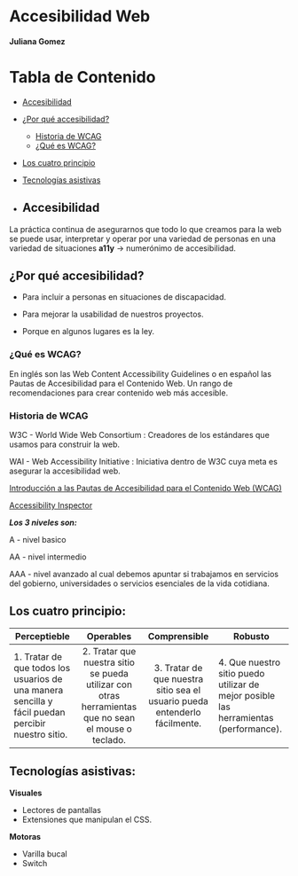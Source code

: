 # Accesibilidad Web
#### Juliana Gomez

# Tabla de Contenido
- [Accesibilidad](#Accesibilidad)
- [¿Por qué accesibilidad?](#¿Por-qué-accesibilidad?)
  - [Historia de WCAG](#Historia-de-WCAG)
  - [¿Qué es WCAG?](#¿Qué-es-WCAG?)
- [Los cuatro principio](#Los-cuatro-principio)
- [Tecnologías asistivas](#Tecnologías-asistivas)
- [](#)

  ## Accesibilidad 
La pr&aacute;ctica continua de asegurarnos que todo lo que creamos para la web se puede usar, interpretar y operar por una variedad de personas en una variedad de situaciones **a11y** -> numer&oacute;nimo de accesibilidad.

## ¿Por qué accesibilidad?

  * Para incluir a personas en situaciones de discapacidad.
 
  * Para mejorar la usabilidad de nuestros proyectos.
   
  * Porque en algunos lugares es la ley.

### ¿Qué es WCAG? 

En inglés son las Web Content Accessibility Guidelines o en español las Pautas de Accesibilidad para el Contenido Web. Un rango de recomendaciones para crear contenido web más accesible.

### Historia de WCAG

W3C - World Wide Web Consortium : Creadores de los estándares que usamos para construir la web.

WAI - Web Accessibility Initiative : Iniciativa dentro de W3C cuya meta es asegurar la accesibilidad web.

[Introducción a las Pautas de Accesibilidad para el Contenido Web (WCAG)](https://www.w3.org/WAI/standards-guidelines/wcag/es)

[Accessibility Inspector](https://developer.mozilla.org/en-US/docs/Tools/Accessibility_inspector)

 ***Los 3 niveles son:***

  A - nivel basico

  AA - nivel intermedio

  AAA - nivel avanzado al cual debemos apuntar si trabajamos en servicios del gobierno, universidades o servicios esenciales de la vida cotidiana.

  ## **Los cuatro principio:**

| Perceptieble | Operables | Comprensible | Robusto |
|-----|:------:|:-----:|--------|
|1. Tratar de que todos los usuarios de una manera sencilla y fácil puedan percibir nuestro sitio.| 2. Tratar que nuestra sitio se pueda utilizar con otras herramientas que no sean el mouse o teclado.| 3.  Tratar de que nuestra sitio sea el usuario pueda entenderlo fácilmente.| 4. Que nuestro sitio puedo utilizar de mejor posible las herramientas (performance).|

 ## **Tecnologías asistivas:**

  **Visuales**

  - Lectores de pantallas
  - Extensiones que manipulan el CSS.

  **Motoras**

  - Varilla bucal
  - Switch